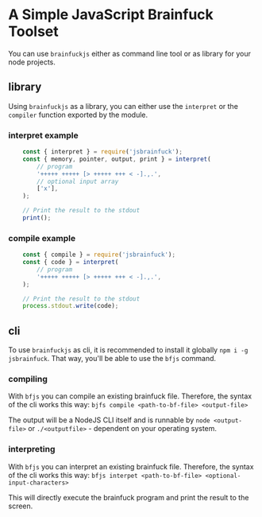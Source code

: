 # A Simple JavaScript Brainfuck Toolset
You can use `brainfuckjs` either as command line tool or as library for your node projects.

## library
Using `brainfuckjs` as a library, you can either use the `interpret` or the `compiler` function exported by the module.

### interpret example
```js
    const { interpret } = require('jsbrainfuck');
    const { memory, pointer, output, print } = interpret(
        // program
        '+++++ +++++ [> +++++ +++ < -].,.',
        // optional input array
        ['x'],
    );

    // Print the result to the stdout
    print();
```

### compile example
```js
    const { compile } = require('jsbrainfuck');
    const { code } = interpret(
        // program
        '+++++ +++++ [> +++++ +++ < -].,.',
    );

    // Print the result to the stdout
    process.stdout.write(code);
```

## cli
To use `brainfuckjs` as cli, it is recommended to install it globally `npm i -g jsbrainfuck`. That way, you'll be able to use the `bfjs` command.

### compiling
With `bfjs` you can compile an existing brainfuck file. Therefore, the syntax of the cli works this way:
`bjfs compile <path-to-bf-file> <output-file>`

The output will be a NodeJS CLI itself and is runnable by `node <output-file>` or `./<outputfile>` - dependent on your operating system.

### interpreting
With `bfjs` you can interpret an existing brainfuck file. Therefore, the syntax of the cli works this way:
`bfjs interpet <path-to-bf-file> <optional-input-characters>`

This will directly execute the brainfuck program and print the result to the screen.
